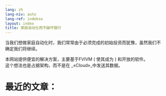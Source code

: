 ```yaml
---
lang: zh
lang-niv: auto
lang-ref: indekso
layout: index
title: 家庭自动化而不破坏银行
---
```

当我们想做家庭自动化时，我们常常由于必须完成的初始投资而犹豫，虽然我们不确定我们将继续。 

本网站提供便宜的解决方案，主要基于FVIVM   ( 使其成为 )  和开放的软件。  
这个想法也是占据架构，而不是在  _«Cloud»_中发送其数据。  


# 最近的文章：
